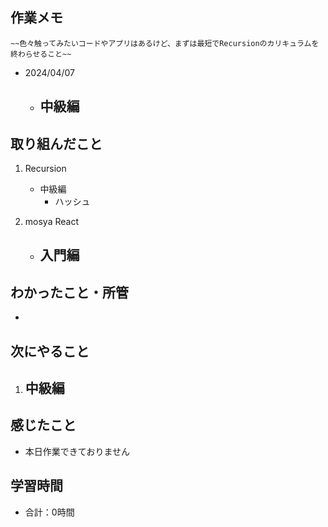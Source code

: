 ## 作業メモ
    ~~色々触ってみたいコードやアプリはあるけど、まずは最短でRecursionのカリキュラムを終わらせること~~

- 2024/04/07
    - 中級編
        - 

## 取り組んだこと
1. Recursion
    - 中級編
        - ハッシュ

2. mosya React
    - 入門編
        - 

## わかったこと・所管
- 

## 次にやること
1. 中級編
    - 

## 感じたこと
- 本日作業できておりません


## 学習時間
- 合計：0時間

